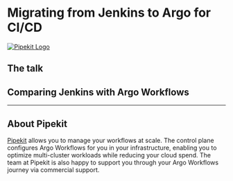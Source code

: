 # Migrating from Jenkins to Argo for CI/CD

[![Pipekit Logo](https://raw.githubusercontent.com/pipekit/talk-demos/main/assets/images/pipekit-logo.png)](https://pipekit.io)



## The talk
<!-- The talk [can be found here](https://youtu.be/g8TCgnrM648).

The slide deck for this talk can be found [here](assets/slide-deck.pdf). -->

## Comparing Jenkins with Argo Workflows



---

## About Pipekit
[Pipekit](pipekit.io) allows you to manage your workflows at scale. The control plane configures Argo Workflows for you in your infrastructure, enabling you to optimize multi-cluster workloads while reducing your cloud spend.  The team at Pipekit is also happy to support you through your Argo Workflows journey via commercial support.
